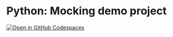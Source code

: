 # Python: Mocking demo project

[![Open in GitHub Codespaces](https://github.com/codespaces/badge.svg)](https://codespaces.new/helmerdavila/python-mocking)